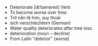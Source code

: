 - Deteriorate	[dɪˈtɪəriəreɪt]	Verb	
- To become worse over time.
- Trở nên tệ hơn, suy thoái
- sich verschlechtern (German)
- Water quality deteriorates after tree loss.
- deterioration (noun – decline)
- From Latin "deterior" (worse)